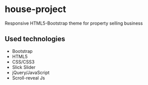 # house-project
Responsive HTML5-Bootstrap theme for property selling business

## Used technologies
* Bootstrap
* HTML5
* CSS/CSS3
* Slick Slider
* jQuery/JavaScript
* Scroll-reveal Js

